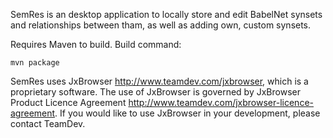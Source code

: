 SemRes is an desktop application to locally store and edit BabelNet synsets and relationships between tham, as well as adding own, custom synsets.

Requires Maven to build. Build command:

```mvn package```

SemRes uses JxBrowser http://www.teamdev.com/jxbrowser, which is a proprietary software. The use of JxBrowser is governed by JxBrowser Product Licence Agreement http://www.teamdev.com/jxbrowser-licence-agreement. If you would like to use JxBrowser in your development, please contact TeamDev.